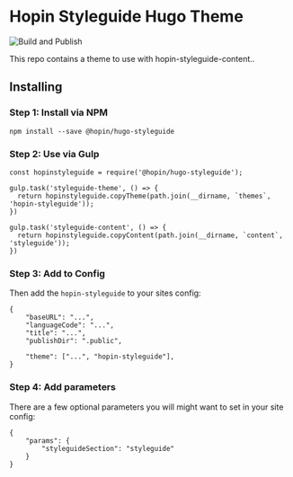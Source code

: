 # Hopin Styleguide Hugo Theme

![Build and Publish](https://github.com/gauntface/hopin-hugo-styleguide/workflows/Build%20and%20Publish/badge.svg)

This repo contains a theme to use with hopin-styleguide-content..

## Installing

### Step 1: Install via NPM

```
npm install --save @hopin/hugo-styleguide
```

### Step 2: Use via Gulp

```
const hopinstyleguide = require('@hopin/hugo-styleguide');

gulp.task('styleguide-theme', () => {
  return hopinstyleguide.copyTheme(path.join(__dirname, `themes`, 'hopin-styleguide'));
})

gulp.task('styleguide-content', () => {
  return hopinstyleguide.copyContent(path.join(__dirname, `content`, 'styleguide'));
})
```

### Step 3: Add to Config

Then add the `hopin-styleguide` to your sites config:

```
{
    "baseURL": "...",
    "languageCode": "...",
    "title": "...",
    "publishDir": ".public",

    "theme": ["...", "hopin-styleguide"],
}
```

### Step 4: Add parameters

There are a few optional parameters you will might want to set in your site config:

```
{
    "params": {
        "styleguideSection": "styleguide"
    }
}
```